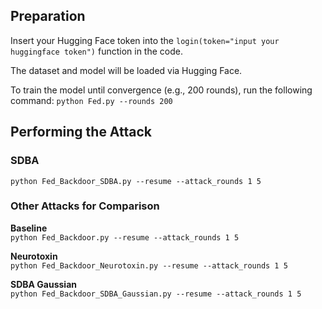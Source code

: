 ## Preparation
Insert your Hugging Face token into the `login(token="input your huggingface token")` function in the code.

The dataset and model will be loaded via Hugging Face.

To train the model until convergence (e.g., 200 rounds), run the following command:
`python Fed.py --rounds 200`

## Performing the Attack

### SDBA
`python Fed_Backdoor_SDBA.py --resume --attack_rounds 1 5`

### Other Attacks for Comparison

**Baseline**\
`python Fed_Backdoor.py --resume --attack_rounds 1 5`

**Neurotoxin**\
`python Fed_Backdoor_Neurotoxin.py --resume --attack_rounds 1 5`

**SDBA Gaussian**\
`python Fed_Backdoor_SDBA_Gaussian.py --resume --attack_rounds 1 5`
